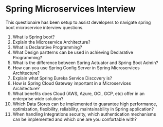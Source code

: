 # Spring Microservices Interview
This questionaire has been setup to assist developers to navigate spring boot microservice interview questions.

1. What is Spring boot?
2. Explain the Microservice Architecture?
3. What is Declarative Programming?
4. What Design partterns can be used in achieving Declarative Programming?
5. What is the difference between Spring Actuator and Spring Boot Admin?
6. How can you use Spring Config Server in Spring Microservices Architecture?
7. Explain what Spring Eureka Service Discovery is?
8. How is Spring Cloud Gateway important in a Microservices Architecture?
9. What benefits does Cloud (AWS, Azure, OCI, GCP, etc) offer in an enterprise wide solution?
10. Which Data Stores can be implemented to guarantee high performance, optimization, flexibility, reliability, maintainability in Spring application?
11. When handling Integrations security, which authentication mechanisms can be implemented and which one are you confortable with?
